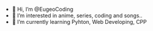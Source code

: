 - 👋 Hi, I’m @EugeoCoding
- 👀 I’m interested in anime, series, coding and songs..
- 🌱 I’m currently learning Pyhton, Web Developing, CPP
  
  

<!---
EugeoCoding/EugeoCoding is a ✨ special ✨ repository because its `README.md` (this file) appears on your GitHub profile.
You can click the Preview link to take a look at your changes.
--->
